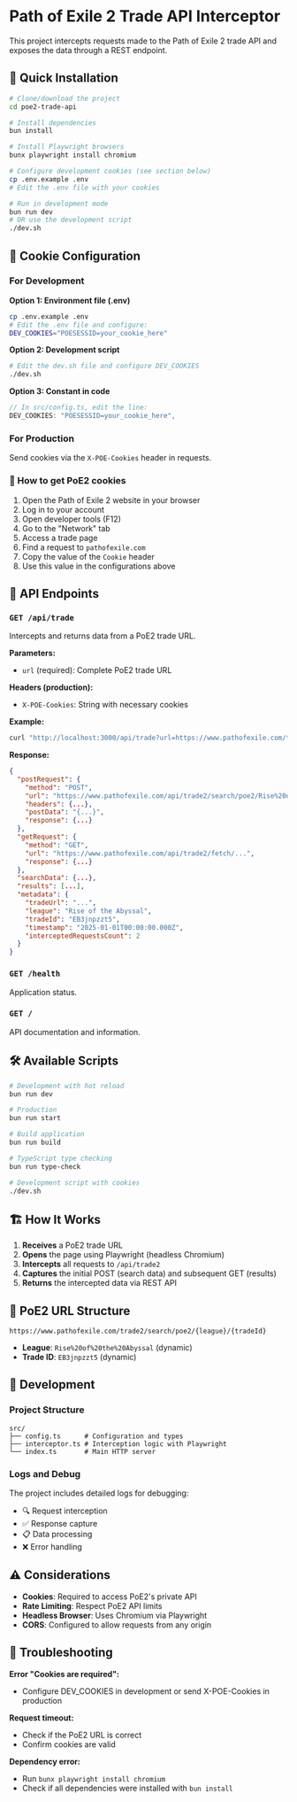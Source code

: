 # Path of Exile 2 Trade API Interceptor

This project intercepts requests made to the Path of Exile 2 trade API and exposes the data through a REST endpoint.

## 🚀 Quick Installation

```bash
# Clone/download the project
cd poe2-trade-api

# Install dependencies
bun install

# Install Playwright browsers
bunx playwright install chromium

# Configure development cookies (see section below)
cp .env.example .env
# Edit the .env file with your cookies

# Run in development mode
bun run dev
# OR use the development script
./dev.sh
```

## 🔐 Cookie Configuration

### For Development

**Option 1: Environment file (.env)**

```bash
cp .env.example .env
# Edit the .env file and configure:
DEV_COOKIES="POESESSID=your_cookie_here"
```

**Option 2: Development script**

```bash
# Edit the dev.sh file and configure DEV_COOKIES
./dev.sh
```

**Option 3: Constant in code**

```typescript
// In src/config.ts, edit the line:
DEV_COOKIES: "POESESSID=your_cookie_here",
```

### For Production

Send cookies via the `X-POE-Cookies` header in requests.

### 🍪 How to get PoE2 cookies

1. Open the Path of Exile 2 website in your browser
2. Log in to your account
3. Open developer tools (F12)
4. Go to the "Network" tab
5. Access a trade page
6. Find a request to `pathofexile.com`
7. Copy the value of the `Cookie` header
8. Use this value in the configurations above

## 📡 API Endpoints

### `GET /api/trade`

Intercepts and returns data from a PoE2 trade URL.

**Parameters:**

- `url` (required): Complete PoE2 trade URL

**Headers (production):**

- `X-POE-Cookies`: String with necessary cookies

**Example:**

```bash
curl "http://localhost:3000/api/trade?url=https://www.pathofexile.com/trade2/search/poe2/Rise%20of%20the%20Abyssal/EB3jnpzzt5"
```

**Response:**

```json
{
  "postRequest": {
    "method": "POST",
    "url": "https://www.pathofexile.com/api/trade2/search/poe2/Rise%20of%20the%20Abyssal",
    "headers": {...},
    "postData": "{...}",
    "response": {...}
  },
  "getRequest": {
    "method": "GET",
    "url": "https://www.pathofexile.com/api/trade2/fetch/...",
    "response": {...}
  },
  "searchData": {...},
  "results": [...],
  "metadata": {
    "tradeUrl": "...",
    "league": "Rise of the Abyssal",
    "tradeId": "EB3jnpzzt5",
    "timestamp": "2025-01-01T00:00:00.000Z",
    "interceptedRequestsCount": 2
  }
}
```

### `GET /health`

Application status.

### `GET /`

API documentation and information.

## 🛠 Available Scripts

```bash
# Development with hot reload
bun run dev

# Production
bun run start

# Build application
bun run build

# TypeScript type checking
bun run type-check

# Development script with cookies
./dev.sh
```

## 🏗 How It Works

1. **Receives** a PoE2 trade URL
2. **Opens** the page using Playwright (headless Chromium)
3. **Intercepts** all requests to `/api/trade2`
4. **Captures** the initial POST (search data) and subsequent GET (results)
5. **Returns** the intercepted data via REST API

## 📝 PoE2 URL Structure

```
https://www.pathofexile.com/trade2/search/poe2/{league}/{tradeId}
```

- **League**: `Rise%20of%20the%20Abyssal` (dynamic)
- **Trade ID**: `EB3jnpzzt5` (dynamic)

## 🔧 Development

### Project Structure

```
src/
├── config.ts      # Configuration and types
├── interceptor.ts # Interception logic with Playwright
└── index.ts       # Main HTTP server
```

### Logs and Debug

The project includes detailed logs for debugging:

- 🔍 Request interception
- ✅ Response capture
- 📋 Data processing
- ❌ Error handling

## ⚠️ Considerations

- **Cookies**: Required to access PoE2's private API
- **Rate Limiting**: Respect PoE2 API limits
- **Headless Browser**: Uses Chromium via Playwright
- **CORS**: Configured to allow requests from any origin

## 🐛 Troubleshooting

**Error "Cookies are required":**

- Configure DEV_COOKIES in development or send X-POE-Cookies in production

**Request timeout:**

- Check if the PoE2 URL is correct
- Confirm cookies are valid

**Dependency error:**

- Run `bunx playwright install chromium`
- Check if all dependencies were installed with `bun install`

